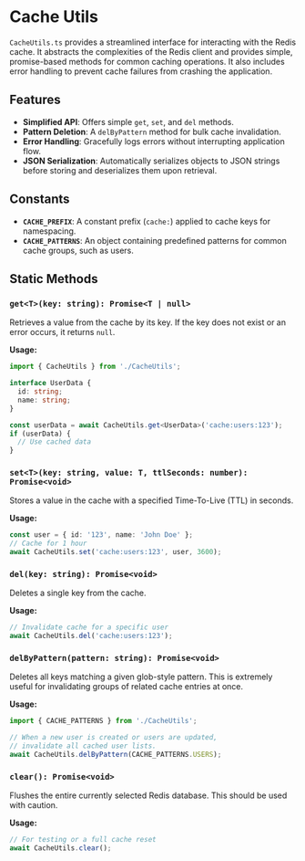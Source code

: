 # Cache Utils

`CacheUtils.ts` provides a streamlined interface for interacting with the Redis cache. It abstracts the complexities of the Redis client and provides simple, promise-based methods for common caching operations. It also includes error handling to prevent cache failures from crashing the application.

## Features

- **Simplified API**: Offers simple `get`, `set`, and `del` methods.
- **Pattern Deletion**: A `delByPattern` method for bulk cache invalidation.
- **Error Handling**: Gracefully logs errors without interrupting application flow.
- **JSON Serialization**: Automatically serializes objects to JSON strings before storing and deserializes them upon retrieval.

## Constants

- **`CACHE_PREFIX`**: A constant prefix (`cache:`) applied to cache keys for namespacing.
- **`CACHE_PATTERNS`**: An object containing predefined patterns for common cache groups, such as users.

## Static Methods

### `get<T>(key: string): Promise<T | null>`

Retrieves a value from the cache by its key. If the key does not exist or an error occurs, it returns `null`.

**Usage:**

```typescript
import { CacheUtils } from './CacheUtils';

interface UserData {
  id: string;
  name: string;
}

const userData = await CacheUtils.get<UserData>('cache:users:123');
if (userData) {
  // Use cached data
}
```

### `set<T>(key: string, value: T, ttlSeconds: number): Promise<void>`

Stores a value in the cache with a specified Time-To-Live (TTL) in seconds.

**Usage:**

```typescript
const user = { id: '123', name: 'John Doe' };
// Cache for 1 hour
await CacheUtils.set('cache:users:123', user, 3600);
```

### `del(key: string): Promise<void>`

Deletes a single key from the cache.

**Usage:**

```typescript
// Invalidate cache for a specific user
await CacheUtils.del('cache:users:123');
```

### `delByPattern(pattern: string): Promise<void>`

Deletes all keys matching a given glob-style pattern. This is extremely useful for invalidating groups of related cache entries at once.

**Usage:**

```typescript
import { CACHE_PATTERNS } from './CacheUtils';

// When a new user is created or users are updated,
// invalidate all cached user lists.
await CacheUtils.delByPattern(CACHE_PATTERNS.USERS);
```

### `clear(): Promise<void>`

Flushes the entire currently selected Redis database. This should be used with caution.

**Usage:**

```typescript
// For testing or a full cache reset
await CacheUtils.clear();
```
